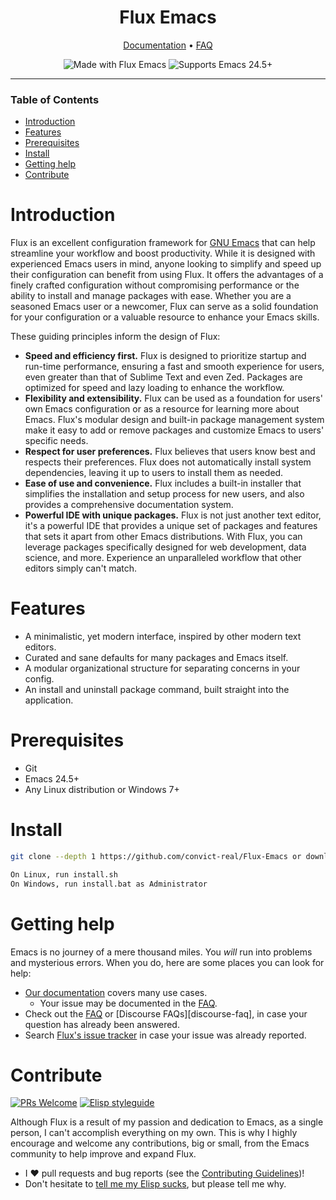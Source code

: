 <div align="center">

# Flux Emacs

[Documentation] • [FAQ]

![Made with Flux Emacs](https://img.shields.io/badge/Version-1.0.0-lightblue.svg?style=flat-square&logoColor=white)
![Supports Emacs 24.5+](https://img.shields.io/badge/Supports-Emacs_24.5+-lightblue.svg?style=flat-square&logo=GNU%20Emacs&logoColor=white)

</div>

---

### Table of Contents
- [Introduction](#introduction)
- [Features](#features)
- [Prerequisites](#prerequisites)
- [Install](#install)
- [Getting help](#getting-help)
- [Contribute](#contribute)


# Introduction
Flux is an excellent configuration framework for [GNU Emacs] that can help streamline your workflow and boost productivity. While it is designed with experienced Emacs users in mind, anyone looking to simplify and speed up their configuration can benefit from using Flux. It offers the advantages of a finely crafted configuration without compromising performance or the ability to install and manage packages with ease. Whether you are a seasoned Emacs user or a newcomer, Flux can serve as a solid foundation for your configuration or a valuable resource to enhance your Emacs skills.

These guiding principles inform the design of Flux:

+ **Speed and efficiency first.** Flux is designed to prioritize startup and run-time performance, ensuring a fast and smooth experience for users, even greater than that of Sublime Text and even Zed. Packages are optimized for speed and lazy loading to enhance the workflow.
+ **Flexibility and extensibility.** Flux can be used as a foundation for users' own Emacs configuration or as a resource for learning more about Emacs. Flux's modular design and built-in package management system make it easy to add or remove packages and customize Emacs to users' specific needs.
+ **Respect for user preferences.** Flux believes that users know best and respects their preferences. Flux does not automatically install system dependencies, leaving it up to users to install them as needed.
+ **Ease of use and convenience.** Flux includes a built-in installer that simplifies the installation and setup process for new users, and also provides a comprehensive documentation system.
+ **Powerful IDE with unique packages.**  Flux is not just another text editor, it's a powerful IDE that provides a unique set of packages and features that sets it apart from other Emacs distributions. With Flux, you can leverage packages specifically designed for web development, data science, and more. Experience an unparalleled workflow that other editors simply can't match.


# Features
+ A minimalistic, yet modern interface, inspired by other modern text editors.
+ Curated and sane defaults for many packages and Emacs itself.
+ A modular organizational structure for separating concerns in your config.
+ An install and uninstall package command, built straight into the application.

# Prerequisites
+ Git
+ Emacs 24.5+
+ Any Linux distribution or Windows 7+


# Install
``` sh
git clone --depth 1 https://github.com/convict-real/Flux-Emacs or download and extract

On Linux, run install.sh
On Windows, run install.bat as Administrator
```


# Getting help
Emacs is no journey of a mere thousand miles. You _will_ run into problems and
mysterious errors. When you do, here are some places you can look for help:

+ [Our documentation][documentation] covers many use cases.
  + Your issue may be documented in the [FAQ].
+ Check out the [FAQ] or [Discourse FAQs][discourse-faq], in case your question
  has already been answered.
+ Search [Flux's issue tracker](https://github.com/convict-real/Flux-Emacs/issues) in case your issue was already
  reported.


# Contribute
[![PRs Welcome](https://img.shields.io/badge/PRs-Welcome-brightgreen.svg?style=flat-square)](http://makeapullrequest.com) 
[![Elisp styleguide](https://img.shields.io/badge/Elisp-Style--guide-purple?style=flat-square)](https://github.com/bbatsov/emacs-lisp-style-guide)

Although Flux is a result of my passion and dedication to Emacs, as a single person, I can't accomplish everything on my own. This is why I highly encourage and welcome any contributions, big or small, from the Emacs community to help improve and expand Flux.

+ I :heart: pull requests and bug reports (see the [Contributing
  Guidelines][contribute])!
+ Don't hesitate to [tell me my Elisp
  sucks](https://github.com/convict-real/Flux-Emacs/issues/new), but please tell me
  why.


[contribute]: docs/contributing.org
[documentation]: docs/index.org
[faq]: docs/faq.org
[modules]: docs/modules.org
[popup-system]: modules/ui/popup/README.org
[gnu emacs]: https://www.gnu.org/software/emacs/
